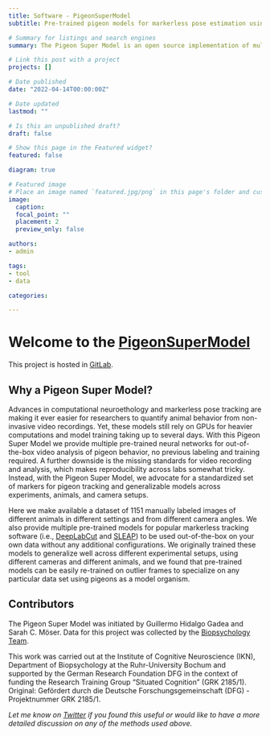 ```yaml
---
title: Software - PigeonSuperModel
subtitle: Pre-trained pigeon models for markerless pose estimation using DeepLabCut and SLEAP.

# Summary for listings and search engines
summary: The Pigeon Super Model is an open source implementation of multiple pre-trained deep-learning models for markerless pose tracking in pigeons.

# Link this post with a project
projects: []

# Date published
date: "2022-04-14T00:00:00Z"

# Date updated
lastmod: ""

# Is this an unpublished draft?
draft: false

# Show this page in the Featured widget?
featured: false

diagram: true

# Featured image
# Place an image named `featured.jpg/png` in this page's folder and customize its options here.
image:
  caption: 
  focal_point: ""
  placement: 2
  preview_only: false

authors:
- admin

tags:
- tool
- data

categories:

---
```


# Welcome to the [PigeonSuperModel](https://gitlab.ruhr-uni-bochum.de/ikn/pigeonsupermodel)

This project is hosted in [GitLab](https://gitlab.ruhr-uni-bochum.de/ikn/pigeonsupermodel).

## Why a Pigeon Super Model?

Advances in computational neuroethology and markerless pose tracking are making it ever easier for researchers to quantify animal behavior from non-invasive video recordings. Yet, these models still rely on GPUs for heavier computations and model training taking up to several days. With this Pigeon Super Model we provide multiple pre-trained neural networks for out-of-the-box video analysis of pigeon behavior, no previous labeling and training required. A further downside is the missing standards for video recording and analysis, which makes reproducibility across labs somewhat tricky. Instead, with the Pigeon Super Model, we advocate for a standardized set of markers for pigeon tracking and generalizable models across experiments, animals, and camera setups.

Here we make available a dataset of 1151 manually labeled images of different animals in different settings and from different camera angles. We also provide multiple pre-trained models for popular markerless tracking software (i.e., [DeepLabCut](https://deeplabcut.github.io/DeepLabCut) and [SLEAP](https://sleap.ai/)) to be used out-of-the-box on your own data without any additional configurations. We originally trained these models to generalize well across different experimental setups, using different cameras and different animals, and we found that pre-trained models can be easily re-trained on outlier frames to specialize on any particular data set using pigeons as a model organism.

## Contributors

The Pigeon Super Model was initiated by Guillermo Hidalgo Gadea and Sarah C. Möser. Data for this project was collected by the [Biopsychology Team](https://www.ruhr-uni-bochum.de/biopsy/members.html).

This work was carried out at the Institute of Cognitive Neuroscience (IKN), Department of Biopsychology at the Ruhr-University Bochum and supported by the German Research Foundation DFG in the context of funding the Research Training Group “Situated Cognition” (GRK 2185/1). Original: Gefördert durch die Deutsche Forschungsgemeinschaft (DFG) - Projektnummer GRK 2185/1.

*Let me know on [Twitter](https://twitter.com/G_HidalgoGadea) if you found this useful or would like to have a more detailed discussion on any of the methods used above.*
